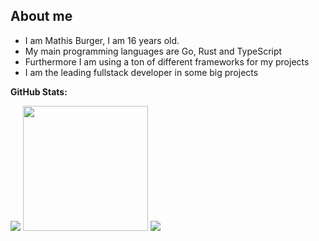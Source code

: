 ## About me
- I am Mathis Burger, I am 16 years old.
- My main programming languages are Go, Rust and TypeScript
- Furthermore I am using a ton of different frameworks for my projects
- I am the leading fullstack developer in some big projects


**GitHub Stats:**

<img src="https://github-readme-stats.vercel.app/api?username=MathisBurger&show_icons=true&theme=tokyonight">
<img src="https://github-readme-stats.vercel.app/api/top-langs/?username=MathisBurger&theme=tokyonight&layout=compact&hide=css"  height="200" />
<img src="https://github-readme-stats.vercel.app/api/wakatime?username=MathisBurger&theme=tokyonight" />
